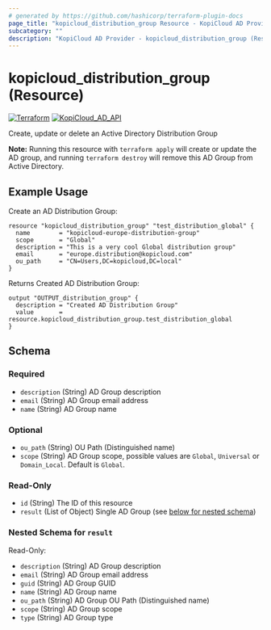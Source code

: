 ```yaml
---
# generated by https://github.com/hashicorp/terraform-plugin-docs
page_title: "kopicloud_distribution_group Resource - KopiCloud AD Provider"
subcategory: ""
description: "KopiCloud AD Provider - kopicloud_distribution_group (Resource)"
---
```


# kopicloud_distribution_group (Resource)
[![Terraform](https://img.shields.io/badge/terraform-v1.3+-blue.svg)](https://www.terraform.io/downloads.html) 
[![KopiCloud_AD_API](https://img.shields.io/badge/kopiCloud_ad-v1.0+-blueviolet.svg)](https://www.kopicloud-ad-api.com)

Create, update or delete an Active Directory Distribution Group

**Note:** Running this resource with `terraform apply` will create or update the AD group, and running `terraform destroy` will remove this AD Group from Active Directory.

## Example Usage

Create an AD Distribution Group:
```
resource "kopicloud_distribution_group" "test_distribution_global" {
  name        = "kopicloud-europe-distribution-group"
  scope       = "Global"
  description = "This is a very cool Global distribution group"
  email       = "europe.distribution@kopicloud.com"
  ou_path     = "CN=Users,DC=kopicloud,DC=local"
}
```

Returns Created AD Distribution Group:
```
output "OUTPUT_distribution_group" {
  description = "Created AD Distribution Group"
  value       = resource.kopicloud_distribution_group.test_distribution_global
}
```

<!-- schema generated by tfplugindocs -->
## Schema

### Required

- `description` (String) AD Group description
- `email` (String) AD Group email address
- `name` (String) AD Group name

### Optional

- `ou_path` (String) OU Path (Distinguished name)
- `scope` (String) AD Group scope, possible values are `Global`, `Universal` or `Domain_Local`. Default is `Global`.

### Read-Only

- `id` (String) The ID of this resource
- `result` (List of Object) Single AD Group (see [below for nested schema](#nestedatt--result))

<a id="nestedatt--result"></a>
### Nested Schema for `result`

Read-Only:

- `description` (String) AD Group description
- `email` (String) AD Group email address
- `guid` (String) AD Group GUID
- `name` (String) AD Group name
- `ou_path` (String) AD Group OU Path (Distinguished name)
- `scope` (String) AD Group scope
- `type` (String) AD Group type 
